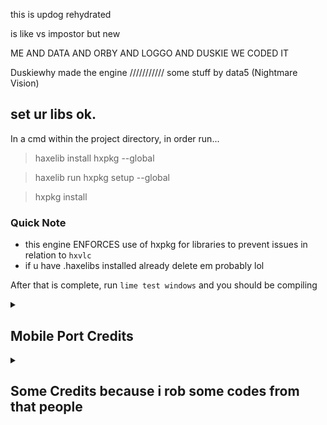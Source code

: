 this is updog
rehydrated


is like vs impostor but new


ME AND DATA AND ORBY AND LOGGO AND DUSKIE WE CODED IT

Duskiewhy made the engine /////////// some stuff by data5 
(Nightmare Vision)


## set ur libs ok.

In a cmd within the project directory, in order run...

> haxelib install hxpkg --global

> haxelib run hxpkg setup --global

> hxpkg install

### Quick Note
- this engine ENFORCES use of hxpkg for libraries to prevent issues in relation to `hxvlc`
- if u have .haxelibs installed already delete em probably lol


After that is complete, run `lime test windows` and you should be compiling

<details>
  <summary><h2>Mobile Port Credits</h2></summary>

- Credits to [sys_xyz](ttps://youtube.com/@sysource-xyz) to porting the mod
</details>

<details>
  <summary><h2>Some Credits because i rob some codes from that people</h2></summary>

- Credits to [Heropowerbrine](ttps://youtube.com/@Heropowerbrine) to some codes of mobile,fixing and the controls base
- Credits to [MaysLastPlay](https://youtube.com/@MaysLastPlay) of some codes and fixing for mobile
</details>